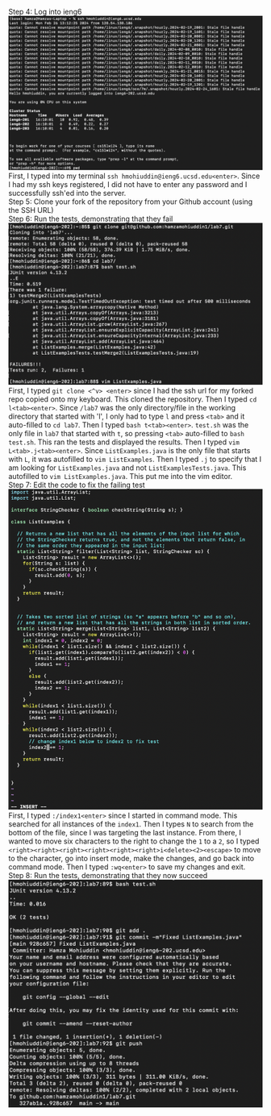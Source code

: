 Step 4: Log into ieng6    
![Step 4](./assets/lab7/step1.png)    
First, I typed into my terminal ```ssh hmohiuddin@ieng6.ucsd.edu<enter>```. Since I had my ssh keys registered, I did not have to enter any password and I successfully ssh'ed into the server.    
Step 5: Clone your fork of the repository from your Github account (using the SSH URL)     
Step 6: Run the tests, demonstrating that they fail      
![Step 5](./assets/lab7/step2.png)     
First, I typed  ```git clone <^v> <enter>``` since I had the ssh url for my forked repo copied onto my keyboard. This cloned the repository. Then I typed ```cd l<tab><enter>```. Since ```/lab7``` was the only directory/file in the working directory that started with 'l', I only had to type ```l``` and press ```<tab>``` and it auto-filled to ```cd lab7```. Then I typed ```bash t<tab><enter>```. ```test.sh``` was the only file in ```lab7``` that started with ```t```, so pressing ```<tab>``` auto-filled to ```bash test.sh```. This ran the tests and displayed the results. Then I typed ```vim L<tab>.j<tab><enter>```. Since ```ListExamples.java``` is the only file that starts with ```L```, it was autofilled to ```vim ListExamples```. Then I typed ```.j``` to specify that I am looking for ```ListExamples.java``` and not ```ListExamplesTests.java```. This autofilled to ```vim ListExamples.java```. This put me into the vim editor.      
Step 7: Edit the code to fix the failing test    
![Step 7](./assets/lab7/step3.png)
First, I typed ```:/index1<enter>``` since I started in command mode. This searched for all instances of the ```index1```. Then I types ```N``` to search from the bottom of the file, since I was targeting the last instance. From there, I wanted to move six characters to the right to change the ```1``` to a ```2```, so I typed ```<right><right><right><right><right><right>i<delete><2><escape>``` to move to the character, go into insert mode, make the changes, and go back into command mode. Then I typed ```:wq<enter>``` to save my changes and exit.     
Step 8: Run the tests, demonstrating that they now succeed    
![Step 8](./assets/lab7/step4.png)     
